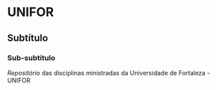 # UNIFOR
## Subtítulo 
### Sub-subtítulo
*Repositório* das disciplinas ministradas da Universidade de Fortaleza - UNIFOR
